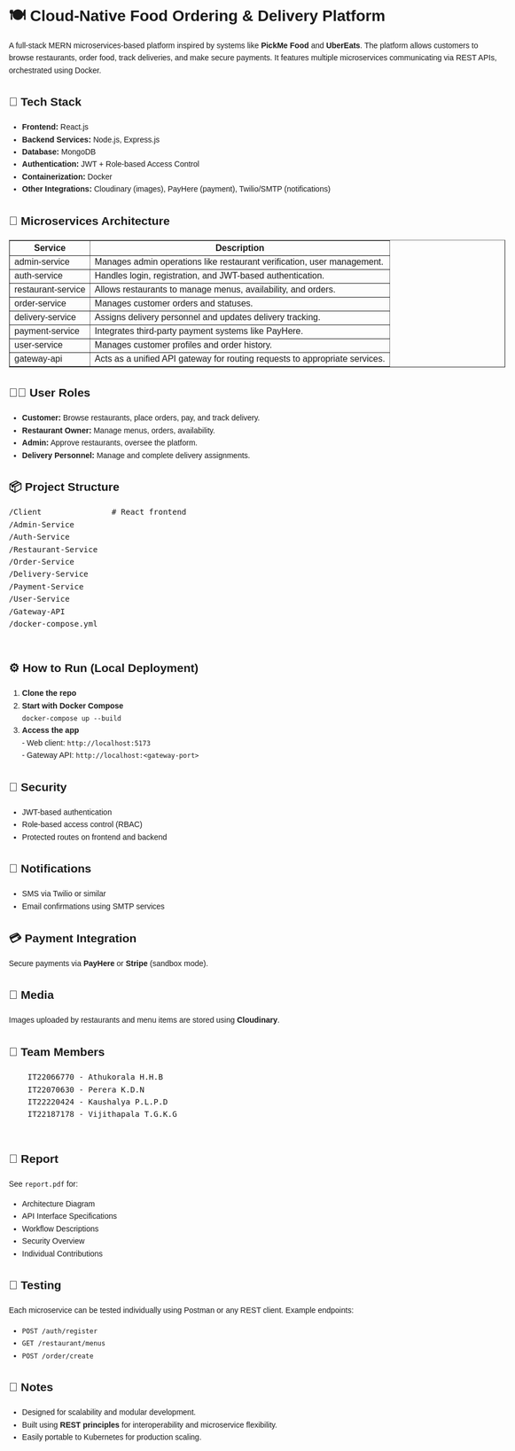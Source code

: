 <!DOCTYPE html>
<html lang="en">
<head>
  <meta charset="UTF-8">
  <title>Food Ordering & Delivery Platform - README</title>
</head>
<body style="font-family: Arial, sans-serif; line-height: 1.6; max-width: 900px; margin: auto; padding: 2rem;">

  <h1>🍽️ Cloud-Native Food Ordering & Delivery Platform</h1>
  <p>A full-stack MERN microservices-based platform inspired by systems like <strong>PickMe Food</strong> and <strong>UberEats</strong>. The platform allows customers to browse restaurants, order food, track deliveries, and make secure payments. It features multiple microservices communicating via REST APIs, orchestrated using Docker.</p>

  <h2>🚀 Tech Stack</h2>
  <ul>
    <li><strong>Frontend:</strong> React.js</li>
    <li><strong>Backend Services:</strong> Node.js, Express.js</li>
    <li><strong>Database:</strong> MongoDB</li>
    <li><strong>Authentication:</strong> JWT + Role-based Access Control</li>
    <li><strong>Containerization:</strong> Docker</li>
    <li><strong>Other Integrations:</strong> Cloudinary (images), PayHere (payment), Twilio/SMTP (notifications)</li>
  </ul>

  <h2>🧩 Microservices Architecture</h2>
  <table border="1" cellpadding="8" cellspacing="0">
    <thead>
      <tr>
        <th>Service</th>
        <th>Description</th>
      </tr>
    </thead>
    <tbody>
      <tr><td>admin-service</td><td>Manages admin operations like restaurant verification, user management.</td></tr>
      <tr><td>auth-service</td><td>Handles login, registration, and JWT-based authentication.</td></tr>
      <tr><td>restaurant-service</td><td>Allows restaurants to manage menus, availability, and orders.</td></tr>
      <tr><td>order-service</td><td>Manages customer orders and statuses.</td></tr>
      <tr><td>delivery-service</td><td>Assigns delivery personnel and updates delivery tracking.</td></tr>
      <tr><td>payment-service</td><td>Integrates third-party payment systems like PayHere.</td></tr>
      <tr><td>user-service</td><td>Manages customer profiles and order history.</td></tr>
      <tr><td>gateway-api</td><td>Acts as a unified API gateway for routing requests to appropriate services.</td></tr>
    </tbody>
  </table>

  <h2>🧑‍🍳 User Roles</h2>
  <ul>
    <li><strong>Customer:</strong> Browse restaurants, place orders, pay, and track delivery.</li>
    <li><strong>Restaurant Owner:</strong> Manage menus, orders, availability.</li>
    <li><strong>Admin:</strong> Approve restaurants, oversee the platform.</li>
    <li><strong>Delivery Personnel:</strong> Manage and complete delivery assignments.</li>
  </ul>

  <h2>📦 Project Structure</h2>
  <pre>
/Client               # React frontend
/Admin-Service
/Auth-Service
/Restaurant-Service
/Order-Service
/Delivery-Service
/Payment-Service
/User-Service
/Gateway-API
/docker-compose.yml
  </pre>

  <h2>⚙️ How to Run (Local Deployment)</h2>
  <ol>
    <li><strong>Clone the repo</strong><br>
    </li>
    <li><strong>Start with Docker Compose</strong><br>
      <code>docker-compose up --build</code>
    </li>
    <li><strong>Access the app</strong><br>
      - Web client: <code>http://localhost:5173</code><br>
      - Gateway API: <code>http://localhost:&lt;gateway-port&gt;</code>
    </li>
  </ol>

  <h2>🔐 Security</h2>
  <ul>
    <li>JWT-based authentication</li>
    <li>Role-based access control (RBAC)</li>
    <li>Protected routes on frontend and backend</li>
  </ul>

  <h2>📧 Notifications</h2>
  <ul>
    <li>SMS via Twilio or similar</li>
    <li>Email confirmations using SMTP services</li>
  </ul>

  <h2>💳 Payment Integration</h2>
  <p>Secure payments via <strong>PayHere</strong> or <strong>Stripe</strong> (sandbox mode).</p>

  <h2>📸 Media</h2>
  <p>Images uploaded by restaurants and menu items are stored using <strong>Cloudinary</strong>.</p>

  

  <h2>👥 Team Members</h2>
  <pre>
    IT22066770 - Athukorala H.H.B 
    IT22070630 - Perera K.D.N 
    IT22220424 - Kaushalya P.L.P.D
    IT22187178 - Vijithapala T.G.K.G
  </pre>

  <h2>📄 Report</h2>
  <p>See <code>report.pdf</code> for:</p>
  <ul>
    <li>Architecture Diagram</li>
    <li>API Interface Specifications</li>
    <li>Workflow Descriptions</li>
    <li>Security Overview</li>
    <li>Individual Contributions</li>
  </ul>

  <h2>🧪 Testing</h2>
  <p>Each microservice can be tested individually using Postman or any REST client. Example endpoints:</p>
  <ul>
    <li><code>POST /auth/register</code></li>
    <li><code>GET /restaurant/menus</code></li>
    <li><code>POST /order/create</code></li>
  </ul>

  <h2>📌 Notes</h2>
  <ul>
    <li>Designed for scalability and modular development.</li>
    <li>Built using <strong>REST principles</strong> for interoperability and microservice flexibility.</li>
    <li>Easily portable to Kubernetes for production scaling.</li>
  </ul>

</body>
</html>
